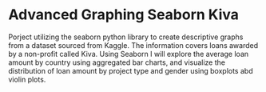 # Advanced Graphing Seaborn Kiva
 Porject utilizing the seaborn python library to create descriptive graphs from a dataset sourced from Kaggle. The information covers loans awarded by a non-profit called Kiva. Using Seaborn I will explore the average loan amount by country using aggregated bar charts, and visualize the distribution of loan amount by project type and gender using boxplots abd violin plots.
